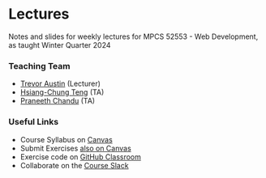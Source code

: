 # Lectures
Notes and slides for weekly lectures for MPCS 52553 - Web Development, as taught
Winter Quarter 2024

### Teaching Team
- [Trevor Austin](mailto:trevoraustin@cs.uchicago.edu) (Lecturer)
- [Hsiang-Chung Teng](hsiangct@uchicago.edu) (TA)
- [Praneeth Chandu](praneeth@uchicago.edu) (TA)

### Useful Links
- Course Syllabus on [Canvas](https://canvas.uchicago.edu/courses/54533)
- Submit Exercises [also on Canvas](https://canvas.uchicago.edu/courses/54533/assignments)
- Exercise code on [GitHub Classroom](https://classroom.github.com/classrooms/97002355-uchicagowebdev-winter-2024)
- Collaborate on the [Course Slack](https://join.slack.com/share/enQtNDYwNDA3MTAxNDA2Ni01YTc0YzIwOTRjYjEyMGIzZDY2Y2QwZGEzNmEwMjMwNGVmYWFjYWM1MTA2MmI0YzFkMzg3MTE5NWY1N2U0MTI3)

